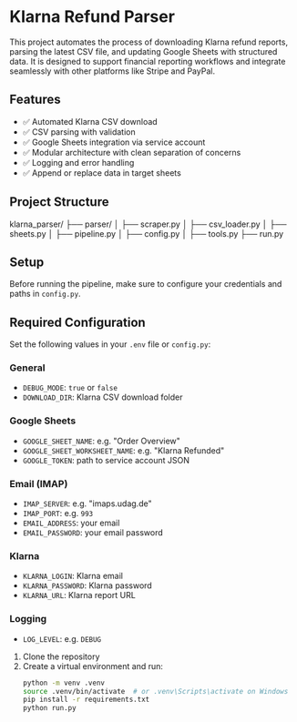 # Klarna Refund Parser

This project automates the process of downloading Klarna refund reports, parsing the latest CSV file, and updating Google Sheets with structured data. It is designed to support financial reporting workflows and integrate seamlessly with other platforms like Stripe and PayPal.

## Features

- ✅ Automated Klarna CSV download
- ✅ CSV parsing with validation
- ✅ Google Sheets integration via service account
- ✅ Modular architecture with clean separation of concerns
- ✅ Logging and error handling
- ✅ Append or replace data in target sheets

## Project Structure

klarna_parser/
├── parser/
│   ├── scraper.py
│   ├── csv_loader.py
│   ├── sheets.py
│   ├── pipeline.py
│   ├── config.py
│   ├── tools.py
├── run.py



## Setup

Before running the pipeline, make sure to configure your credentials and paths in `config.py`.

## Required Configuration

Set the following values in your `.env` file or `config.py`:

### General
- `DEBUG_MODE`: `true` or `false`
- `DOWNLOAD_DIR`: Klarna CSV download folder

### Google Sheets
- `GOOGLE_SHEET_NAME`: e.g. "Order Overview"
- `GOOGLE_SHEET_WORKSHEET_NAME`: e.g. "Klarna Refunded"
- `GOOGLE_TOKEN`: path to service account JSON

### Email (IMAP)
- `IMAP_SERVER`: e.g. "imaps.udag.de"
- `IMAP_PORT`: e.g. `993`
- `EMAIL_ADDRESS`: your email
- `EMAIL_PASSWORD`: your email password

### Klarna
- `KLARNA_LOGIN`: Klarna email
- `KLARNA_PASSWORD`: Klarna password
- `KLARNA_URL`: Klarna report URL

### Logging
- `LOG_LEVEL`: e.g. `DEBUG`


1. Clone the repository
2. Create a virtual environment and run:
   ```bash
   python -m venv .venv
   source .venv/bin/activate  # or .venv\Scripts\activate on Windows
   pip install -r requirements.txt
   python run.py
